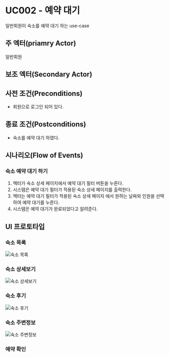 # UC002 - 예약 대기

일반회원이 숙소를 예약 대기 하는 use-case

## 주 엑터(priamry Actor)

일반회원

## 보조 엑터(Secondary Actor)

## 사전 조건(Preconditions)

- 회원으로 로그인 되어 있다.

## 종료 조건(Postconditions)

- 숙소를 예약 대기 하였다.

## 시나리오(Flow of Events)

### 숙소 예약 대기 하기

1. 액터가 숙소 상세 페이지에서 예약 대기 필터 버튼을 누른다.
2. 시스템은 예약 대기 필터가 적용된 숙소 상세 페이지를 출력한다.
3. 액터는 예약 대기 필터가 적용된 숙소 상세 페이지 에서 원하는 날짜와 인원을 선택하여 예약 대기를 누른다.
4. 시스템은 예약 대기가 완료되었다고 알려준다.

## UI 프로토타입

### 숙소 목록
![숙소 목록](../images/list.PNG)

### 숙소 상세보기
![숙소 상세보기](../images/Information_detail.PNG)

### 숙소 후기
![숙소 후기](../images/review_detail.PNG)

### 숙소 주변정보
![숙소 주변정보](../images/Peripheral_detail.PNG)

### 예약 확인
